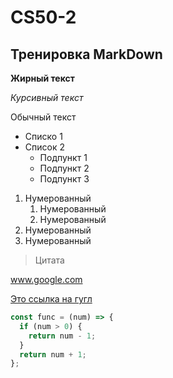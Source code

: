 # CS50-2

## Тренировка MarkDown

**Жирный текст**

*Курсивный текст* 

Обычный текст

* Списко 1
* Список 2
   * Подпункт 1
   * Подпункт 2
   * Подпункт 3
  
1. Нумерованный
    1. Нумерованный
    1. Нумерованный
1. Нумерованный
1. Нумерованный

> Цитата

www.google.com

[Это ссылка на гугл](www.google.com)

```javascript
const func = (num) => {
  if (num > 0) {
    return num - 1;
  }
  return num + 1;
};
```
